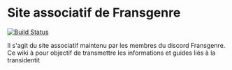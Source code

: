 # Site associatif de Fransgenre
[![Build Status](https://travis-ci.com/fransgenre/fransgenre.github.io.svg?branch=release)](https://travis-ci.com/fransgenre/fransgenre.github.io)

Il s'agit du site associatif maintenu par les membres du discord Fransgenre.
Ce wiki à pour objectif de transmettre les informations et guides liés à la transidentit


